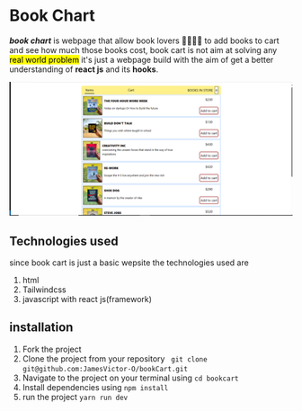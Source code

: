 # Book Chart

***book chart*** is webpage that allow book lovers 📕📔💖💖 to add books to cart and see how much those books cost, book cart is not aim at solving any <mark>real world problem</mark> it's just a webpage build with the aim of get a better understanding of **react js** and its **hooks**. 

![picture](/src/assets/readme.png)

## Technologies used
 since book cart is just a basic wepsite the technologies used are  
 1. html
 2. Tailwindcss
 3. javascript with react js(framework)  

## installation
1. Fork the project
2. Clone the project from your repository ` git clone git@github.com:JamesVictor-O/bookCart.git`
3. Navigate to the project on your terminal using `cd bookcart`
4. Install dependencies using `npm install`
5. run the project `yarn run dev`



